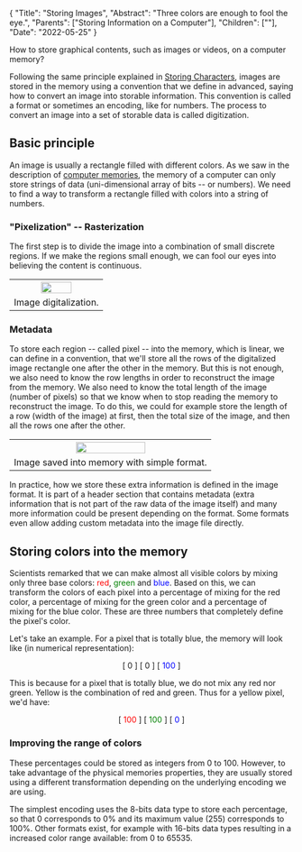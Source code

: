 {
"Title": "Storing Images",
"Abstract": "Three colors are enough to fool the eye.", 
"Parents": ["Storing Information on a Computer"], 
"Children": [""], 
"Date": "2022-05-25" 
}

How to store graphical contents, such as images or videos, on a computer memory?

Following the same principle explained in [Storing Characters](Storing%20Characters.html), images are stored in the memory using a convention that we define in advanced, saying how to convert an image into storable information. This convention is called a format or sometimes an encoding, like for numbers. The process to convert an image into a set of storable data is called digitization.

## Basic principle

An image is usually a rectangle filled with different colors. As we saw in the description of [computer memories](Computer%20Memories.html), the memory of a computer can only store strings of data (uni-dimensional array of bits -- or numbers). 
We need to find a way to transform a rectangle filled with colors into a string of numbers. 

### "Pixelization" -- Rasterization

The first step is to divide the image into a combination of small discrete regions. If we make the regions small enough, we can fool our eyes into believing the content is continuous. 

<table width="100%" class="w3-center">
	<tr><th>
		<img src="images/articles/image-digitalization.svg" class="w3-center" width="60%" />
	</th></tr>
	<tr><td class="w3-text-gray">Image digitalization.</td></tr>
</table>

### Metadata

To store each region -- called pixel -- into the memory, which is linear, we can define in a convention, that we'll store all the rows of the digitalized image rectangle one after the other in the memory. But this is not enough, we also need to know the row lengths in order to reconstruct the image from the memory. We also need to know the total length of the image (number of pixels) so that we know when to stop reading the memory to reconstruct the image. To do this, we could for example store the length of a row (width of the image) at first, then the total size of the image, and then all the rows one after the other. 

<table width="100%" class="w3-center">
	<tr><th>
		<img src="images/articles/image-format-memory.svg" class="w3-center" width="60%" />
	</th></tr>
	<tr><td class="w3-text-gray">Image saved into memory with simple format.</td></tr>
</table>

In practice, how we store these extra information is defined in the image format. It is part of a header section that contains metadata (extra information that is not part of the raw data of the image itself) and many more information could be present depending on the format. Some formats even allow adding custom metadata into the image file directly.

## Storing colors into the memory

Scientists remarked that we can make almost all visible colors by mixing only three base colors: <span style="color:red;">red</span>, <span style="color:green;">green</span> and <span style="color:blue;">blue</span>. 
Based on this, we can transform the colors of each pixel into a percentage of mixing for the red color, a percentage of mixing for the green color and a percentage of mixing for the blue color. 
These are three numbers that completely define the pixel's color.

Let's take an example. For a pixel that is totally blue, the memory will look like (in numerical representation):

<div style="text-align:center">
[ 0 ] [ 0 ] [ <span style="color:blue">100</span> ]
</div>

This is because for a pixel that is totally blue, we do not mix any red nor green. Yellow is the combination of red and green. Thus for a yellow pixel, we'd have:

<div style="text-align:center">
[ <span style="color:red">100</span> ] [ <span style="color:green">100</span> ] [ <span style="color:blue">0</span> ]
</div>

### Improving the range of colors

These percentages could be stored as integers from 0 to 100. However, to take advantage of the physical memories properties, they are usually stored using a different transformation depending on the underlying encoding we are using.

The simplest encoding uses the 8-bits data type to store each percentage, so that 0 corresponds to 0% and its maximum value (255) corresponds to 100%. Other formats exist, for example with 16-bits data types resulting in a increased color range available: from 0 to 65535.